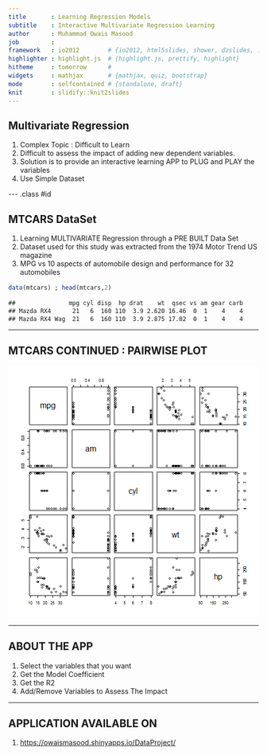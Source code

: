 ```yaml
---
title       : Learning Regression Models
subtitle    : Interactive Multivariate Regression Learning
author      : Muhammad Owais Masood
job         : 
framework   : io2012        # {io2012, html5slides, shower, dzslides, ...}
highlighter : highlight.js  # {highlight.js, prettify, highlight}
hitheme     : tomorrow      # 
widgets     : mathjax       # {mathjax, quiz, bootstrap}
mode        : selfcontained # {standalone, draft}
knit        : slidify::knit2slides
---
```


## Multivariate Regression

1. Complex Topic : Difficult to Learn
2. Difficult to assess the impact of adding new dependent variables.
3. Solution is to provide an interactive learning APP to PLUG and PLAY the variables
4. Use Simple Dataset

--- .class #id 

## MTCARS DataSet

1. Learning MULTIVARIATE Regression through a PRE BUILT Data Set
1. Dataset used for this study was extracted from the 1974 Motor Trend US magazine
2. MPG vs 10 aspects of automobile design and performance for 32 automobiles


```r
data(mtcars) ; head(mtcars,2)
```

```
##               mpg cyl disp  hp drat    wt  qsec vs am gear carb
## Mazda RX4      21   6  160 110  3.9 2.620 16.46  0  1    4    4
## Mazda RX4 Wag  21   6  160 110  3.9 2.875 17.02  0  1    4    4
```

--- 
## MTCARS CONTINUED : PAIRWISE PLOT

![plot of chunk unnamed-chunk-2](assets/fig/unnamed-chunk-2.png) 

---
## ABOUT THE APP

1. Select the variables that you want
2. Get the Model Coefficient
3. Get the R2
4. Add/Remove Variables to Assess The Impact

---
## APPLICATION AVAILABLE ON

1. https://owaismasood.shinyapps.io/DataProject/





